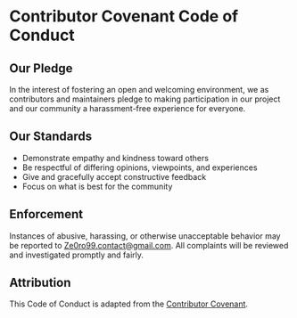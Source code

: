 # Contributor Covenant Code of Conduct

## Our Pledge

In the interest of fostering an open and welcoming environment, we as contributors and maintainers pledge to making participation in our project and our community a harassment-free experience for everyone.

## Our Standards

- Demonstrate empathy and kindness toward others
- Be respectful of differing opinions, viewpoints, and experiences
- Give and gracefully accept constructive feedback
- Focus on what is best for the community

## Enforcement

Instances of abusive, harassing, or otherwise unacceptable behavior may be reported to Ze0ro99.contact@gmail.com. All complaints will be reviewed and investigated promptly and fairly.

## Attribution

This Code of Conduct is adapted from the [Contributor Covenant](https://www.contributor-covenant.org).
